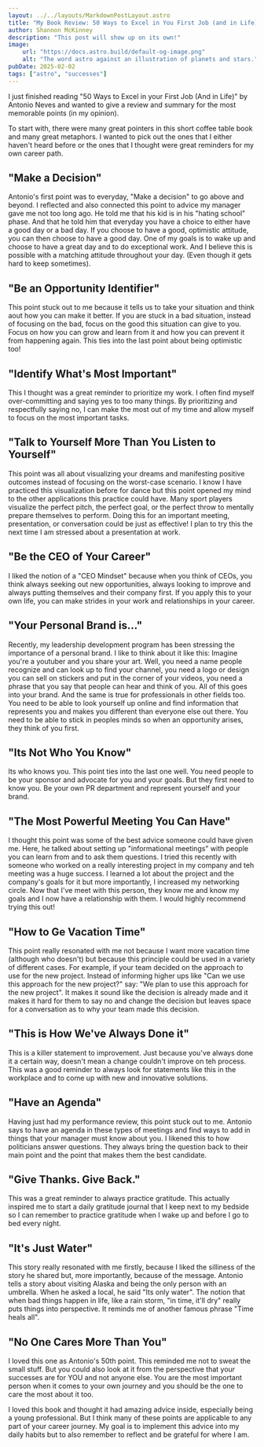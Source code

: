 ```yaml
---
layout: ../../layouts/MarkdownPostLayout.astro
title: "My Book Review: 50 Ways to Excel in You First Job (and in Life)"
author: Shannon McKinney
description: "This post will show up on its own!"
image:
    url: "https://docs.astro.build/default-og-image.png"
    alt: "The word astro against an illustration of planets and stars."
pubDate: 2025-02-02
tags: ["astro", "successes"]
---
```



I just finished reading "50 Ways to Excel in your First Job (And in Life)" by Antonio Neves and wanted to give a review and summary for the most memorable points (in my opinion). 

To start with, there were many great pointers in this short coffee table book and many great metaphors. I wanted to pick out the ones that I either haven't heard before or the ones that I thought were great reminders for my own career path. 

## "Make a Decision"
Antonio's first point was to everyday, "Make a decision" to go above and beyond. I reflected and also connected this point to advice my manager gave me not too long ago. He told me that his kid is in his "hating school" phase. And that he told him that everyday you have a choice to either have a good day or a bad day. If you choose to have a good, optimistic attitude, you can then choose to have a good day. One of my goals is to wake up and choose to have a great day and to do exceptional work. And I believe this is possible with a matching attitude throughout your day. (Even though it gets hard to keep sometimes).

## "Be an Opportunity Identifier"
This point stuck out to me because it tells us to take your situation and think aout how you can make it better. If you are stuck in a bad situation, instead of focusing on the bad, focus on the good this situation can give to you. Focus on how you can grow and learn from it and how you can prevent it from happening again. This ties into the last point about being optimistic too! 

## "Identify What's Most Important"
This I thought was a great reminder to prioritize my work. I often find myself over-committing and saying yes to too many things. By prioritizing and respectfully saying no, I can make the most out of my time and allow myself to focus on the most important tasks. 

## "Talk to Yourself More Than You Listen to Yourself"
This point was all about visualizing your dreams and manifesting positive outcomes instead of focusing on the worst-case scenario. I know I have practiced this visualization before for dance but this point opened my mind to the other applications this practice could have. Many sport players visualize the perfect pitch, the perfect goal, or the perfect throw to mentally prepare themselves to perform. Doing this for an important meeting, presentation, or conversation could be just as effective! I plan to try this the next time I am stressed about a presentation at work. 

## "Be the CEO of Your Career" 
I liked the notion of a "CEO Mindset" because when you think of CEOs, you think always seeking out new opportunities, always looking to improve and always putting themselves and their company first. If you apply this to your own life, you can make strides in your work and relationships in your career. 

## "Your Personal Brand is..."
Recently, my leadership development program has been stressing the importance of a personal brand. I like to think about it like this: Imagine you're a youtuber and you share your art. Well, you need a name people recognize and can look up to find your channel, you need a logo or design you can sell on stickers and put in the corner of your videos, you need a phrase that you say that people can hear and think of you. All of this goes into your brand. And the same is true for professionals in other fields too. You need to be able to look yourself up online and find information that represents you and makes you different than everyone else out there. You need to be able to stick in peoples minds so when an opportunity arises, they think of you first. 

## "Its Not Who You Know" 
Its who knows you. This point ties into the last one well. You need people to be your sponsor and advocate for you and your goals. But they first need to know you. Be your own PR department and represent yourself and your brand. 

## "The Most Powerful Meeting You Can Have" 
I thought this point was some of the best advice someone could have given me. Here, he talked about setting up "informational meetings" with people you can learn from and to ask them questions. I tried this recently with someone who worked on a really interesting project in my company and teh meeting was a huge success. I learned a lot about the project and the company's goals for it but more importantly, I increased my networking circle. Now that I've meet with this person, they know me and know my goals and I now have a relationship with them. I would highly recommend trying this out! 

## "How to Ge Vacation Time" 
This point really resonated with me not because I want more vacation time (although who doesn't) but because this principle could be used in a variety of different cases. For example, if your team decided on the approach to use for the new project. Instead of informing higher ups like "Can we use this approach for the new project?" say: "We plan to use this approach for the new project". It makes it sound like the decision is already made and it makes it hard for them to say no and change the decision but leaves space for a conversation as to why your team made this decision. 

## "This is How We've Always Done it" 
This is a killer statement to improvement. Just because you've always done it a certain way, doesn't mean a change couldn't improve on teh process. This was a good reminder to always look for statements like this in the workplace and to come up with new and innovative solutions. 

## "Have an Agenda" 
Having just had my performance review, this point stuck out to me. Antonio says to have an agenda in these types of meetings and find ways to add in things that your manager must know about you. I likened this to how politicians answer questions. They always bring the question back to their main point and the point that makes them the best candidate.

## "Give Thanks. Give Back."
This was a great reminder to always practice gratitude. This actually inspired me to start a daily gratitude journal that I keep next to my bedside so I can remember to practice gratitude when I wake up and before I go to bed every night. 

## "It's Just Water" 
This story really resonated with me firstly, because I liked the silliness of the story he shared but, more importantly, because of the message. Antonio tells a story about visiting Alaska and being the only person with an umbrella. When he asked a local, he said "Its only water". The notion that when bad things happen in life, like a rain storm, "in time, it'll dry" really puts things into perspective. It reminds me of another famous phrase "Time heals all". 

## "No One Cares More Than You"
I loved this one as Antonio's 50th point. This reminded me not to sweat the small stuff. But you could also look at it from the perspective that your successes are for YOU and not anyone else. You are the most important person when it comes to your own journey and you should be the one to care the most about it too. 

I loved this book and thought it had amazing advice inside, especially being a young professional. But I think many of these points are applicable to any part of your career journey. My goal is to implement this advice into my daily habits but to also remember to reflect and be grateful for where I am. 

